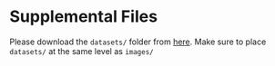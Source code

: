 # Supplemental Files
Please download the `datasets/` folder from [here](https://drive.google.com/drive/folders/1NUms4kpGpbOzYsXlJd5REbUP6l4uUcUF?usp=sharing). Make sure to place `datasets/` at the same level as `images/`
